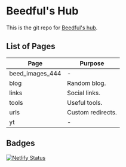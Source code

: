 # Beedful's Hub
This is the git repo for [Beedful's hub](https://beedful.netlify.app).

## List of Pages
| Page | Purpose |
| --- | --- |
| beed_images_444 | - |
| blog | Random blog. |
| links | Social links. |
| tools | Useful tools. |
| urls | Custom redirects. |
| yt | - |

## Badges
[![Netlify Status](https://api.netlify.com/api/v1/badges/8d009bcd-1d21-4765-a00d-02895502e86e/deploy-status)](https://app.netlify.com/sites/beedful/deploys)